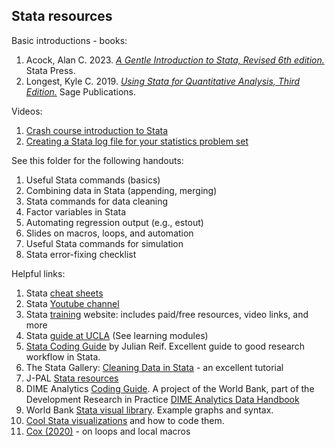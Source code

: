 ## Stata resources

Basic introductions - books:
1. Acock, Alan C. 2023. [_A Gentle Introduction to Stata, Revised 6th edition._](https://www.stata.com/bookstore/gentle-introduction-to-stata/) Stata Press.
2. Longest, Kyle C. 2019. [_Using Stata for Quantitative Analysis, Third Edition._](https://www.stata.com/bookstore/using-stata-for-quantitative-analysis/) Sage Publications.

Videos:
1. [Crash course introduction to Stata](https://www.youtube.com/watch?v=160nBMavcHE)
2. [Creating a Stata log file for your statistics problem set](https://www.youtube.com/watch?v=9mjXnZxmkXw)

See this folder for the following handouts:
1. Useful Stata commands (basics)
2. Combining data in Stata (appending, merging)
3. Stata commands for data cleaning
4. Factor variables in Stata
5. Automating regression output (e.g., estout)
6. Slides on macros, loops, and automation
7. Useful Stata commands for simulation
8. Stata error-fixing checklist

Helpful links:
1. Stata [cheat sheets](https://www.stata.com/bookstore/stata-cheat-sheets/)
2. Stata [Youtube channel](https://www.youtube.com/channel/UCVk4G4nEtBS4tLOyHqustDA)
3. Stata [training](https://www.stata.com/learn/) website: includes paid/free resources, video links, and more
4. Stata [guide at UCLA](https://stats.idre.ucla.edu/stata/) (See learning modules)
5. [Stata Coding Guide](https://julianreif.com/guide/) by Julian Reif. Excellent guide to good research workflow in Stata.
6. The Stata Gallery: [Cleaning Data in Stata](https://medium.com/the-stata-gallery/cleaning-data-in-stata-c9a98c8fda74) - an excellent tutorial
7. J-PAL [Stata resources](https://www.povertyactionlab.org/resource/data-analysis)
8. DIME Analytics [Coding Guide](https://worldbank.github.io/dime-data-handbook/coding.html). A project of the World Bank, part of the Development Research in Practice [DIME Analytics Data Handbook](https://worldbank.github.io/dime-data-handbook/)
9. World Bank [Stata visual library](https://worldbank.github.io/stata-visual-library/). Example graphs and syntax.
10. [Cool Stata visualizations](https://medium.com/the-stata-gallery/top-25-stata-visualizations-with-full-code-668b5df114b6) and how to code them.
11. [Cox (2020)](https://journals.sagepub.com/doi/10.1177/1536867X20976340) - on loops and local macros
